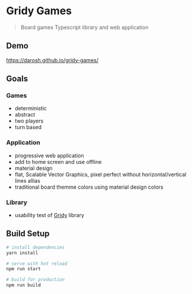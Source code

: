 # Gridy Games

> Board games Typescript library and web application

## Demo

https://darosh.github.io/gridy-games/

## Goals


### Games

- deterministic
- abstract
- two players
- turn based 

### Application

- progressive web application
- add to home screen and use offline
- material design
- flat, Scalable Vector Graphics, pixel perfect without horizontal/vertical lines allias
- traditional board themme colors using material design colors

### Library

- usability test of [Gridy](https://github.com/darosh/gridy) library


## Build Setup

``` bash
# install dependencies
yarn install

# serve with hot reload
npm run start

# build for production
npm run build
